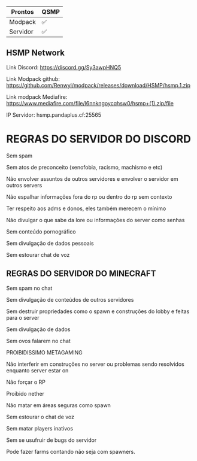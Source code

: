 


| Prontos |QSMP|
| ------------- | ------------- |
| Modpack|✅|
| Servidor|✅|

<p align="center">

## HSMP Network

Link Discord: https://discord.gg/Sy3awpHNQ5


Link Modpack github: https://github.com/Renwyi/modpack/releases/download/HSMP/hsmp.1.zip


Link modpack Mediafire: https://www.mediafire.com/file/l6nnkngoycqhsw0/hsmp+(1).zip/file

IP Servidor: hsmp.pandaplus.cf:25565

# REGRAS DO SERVIDOR DO DISCORD
Sem spam

Sem atos de preconceito (xenofobia, racismo, machismo e etc)

Não envolver assuntos de outros servidores e envolver o servidor em outros servers

Não espalhar informações fora do rp ou dentro do rp sem contexto

Ter respeito aos adms e donos, eles também merecem o mínimo

Não divulgar o que sabe da lore ou informações do server como senhas

Sem conteúdo pornográfico

Sem divulgação de dados pessoais

Sem estourar chat de voz


## REGRAS DO SERVIDOR DO MINECRAFT



Sem spam no chat

Sem divulgação de conteúdos de outros servidores

Sem destruir propriedades como o spawn e construções do lobby e feitas para o server

Sem divulgação de dados

Sem ovos falarem no chat

PROIBIDISSIMO METAGAMING

Não interferir em construções no server ou problemas sendo resolvidos enquanto server estar on

Não forçar o RP

Proibido nether

Não matar em áreas seguras como spawn

Sem estourar o chat de voz

Sem matar players inativos

Sem se usufruir de bugs do servidor

Pode fazer farms contando não seja com spawners.
